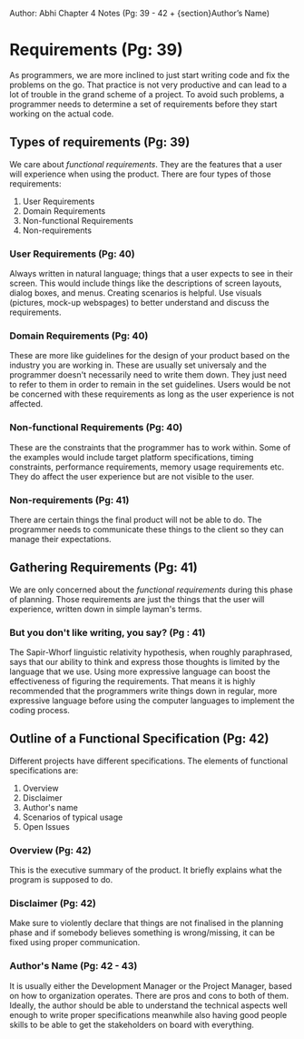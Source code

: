Author: Abhi 
Chapter 4 Notes (Pg: 39 - 42 + {section}Author’s Name) 

# Requirements (Pg: 39)

As programmers, we are more inclined to just start writing code and fix the problems on the go. That practice is not very productive and can lead to a lot of trouble in the grand scheme of a project. To avoid such problems, a programmer needs to determine a set of requirements before they start working on the actual code. 

## Types of requirements (Pg: 39)

We care about *functional requirements*. They are the features that a user will experience when using the product. There are four types of those requirements:
1. User Requirements
2. Domain Requirements
3. Non-functional Requirements
4. Non-requirements

### User Requirements (Pg: 40)

Always written in natural language; things that a user expects to see in their screen. This would include things like the descriptions of screen layouts, dialog boxes, and menus. Creating scenarios is helpful. Use visuals (pictures, mock-up webspages) to better understand and discuss the requirements.

### Domain Requirements (Pg: 40)

These are more like guidelines for the design of your product based on the industry you are working in. These are usually set universaly and the programmer doesn't necessarily need to write them down. They just need to refer to them in order to remain in the set guidelines. Users would be not be concerned with these requirements as long as the user experience is not affected.

### Non-functional Requirements (Pg: 40)

These are the constraints that the programmer has to work within. Some of the examples would include target platform specifications, timing constraints, performance requirements, memory usage requirements etc. They do affect the user experience but are not visible to the user.

### Non-requirements (Pg: 41)

There are certain things the final product will not be able to do. The programmer needs to communicate these things to the client so they can manage their expectations. 

## Gathering Requirements (Pg: 41)

We are only concerned about the *functional requirements* during this phase of planning. Those requirements are just the things that the user will experience, written down in simple layman's terms. 

### But you don't like writing, you say? (Pg : 41)

The Sapir-Whorf linguistic relativity hypothesis, when roughly paraphrased, says that our ability to think and express those thoughts is limited by the language that we use. Using more expressive language can boost the effectiveness of figuring the requirements. That means it is highly recommended that the programmers write things down in regular, more expressive language before using the computer languages to implement the coding process.

## Outline of a Functional Specification (Pg: 42)

Different projects have different specifications. The elements of functional specifications are:

1. Overview
2. Disclaimer
3. Author's name
4. Scenarios of typical usage
5. Open Issues

### Overview (Pg: 42)

This is the executive summary of the product. It briefly explains what the program is supposed to do.

### Disclaimer (Pg: 42)

Make sure to violently declare that things are not finalised in the planning phase and if somebody believes something is wrong/missing, it can be fixed using proper communication.

### Author's Name (Pg: 42 - 43)

It is usually either the Development Manager or the Project Manager, based on how to organization operates. There are pros and cons to both of them. Ideally, the author should be able to understand the technical aspects well enough to write proper specifications meanwhile also having good people skills to be able to get the stakeholders on board with everything. 